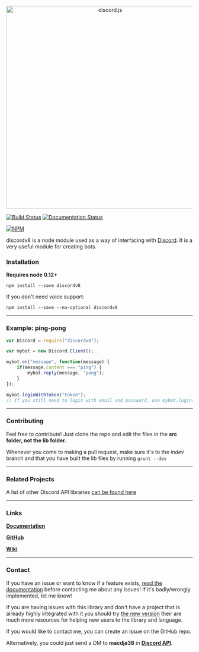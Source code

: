 <p align="center">
  <a href="https://hydrabolt.github.io/discord.js">
    <img alt="discord.js" src="http://hydrabolt.github.io/discord.js/res/logo.png" width="546">
  </a>
</p>

[![Build Status](https://travis-ci.org/macdja38/discord.js.svg)](https://travis-ci.org/macdja38/discord.js) [![Documentation Status](https://readthedocs.org/projects/discordjs/badge/?version=latest)](http://discordjs.readthedocs.org/en/latest/?badge=latest)

[![NPM](https://nodei.co/npm/discordv8.png?downloads=true&stars=true)](https://nodei.co/npm/discordv8/)


discordv8 is a node module used as a way of interfacing with [Discord](https://discordapp.com/). It is a very useful module for creating bots.

### Installation

**Requires node 0.12+**

`npm install --save discordv8`

If you don't need voice support:

`npm install --save --no-optional discordv8`

---

### Example: ping-pong
```js
var Discord = require("discordv8");

var mybot = new Discord.Client();

mybot.on("message", function(message) {
	if(message.content === "ping") {
		mybot.reply(message, "pong");
    }
});

mybot.loginWithToken("token");
// If you still need to login with email and password, use mybot.login("email", "password");
```
---

### Contributing

Feel free to contribute! Just clone the repo and edit the files in the **src folder, not the lib folder.**

Whenever you come to making a pull request, make sure it's to the *indev* branch and that you have built the lib files by running `grunt --dev`

---

### Related Projects

A list of other Discord API libraries [can be found here](https://discordapi.com/unofficial/libs.html)

---

### Links
**[Documentation](http://discordjs.readthedocs.org/en/latest/)**

**[GitHub](https://github.com/macdja38/discord.js)**

**[Wiki](https://github.com/macdja38/discord.js/wiki)**

---

### Contact

If you have an issue or want to know if a feature exists, [read the documentation](http://discordjs.readthedocs.org/en/latest/) before contacting me about any issues! If it's badly/wrongly implemented, let me know!

If you are having issues with this library and don't have a project that is already highly integrated with it you should try [the new version](https://discord.js.org/#/) their are much more resources for helping new users to the library and language.

If you would like to contact me, you can create an issue on the GitHub repo.

Alternatively, you could just send a DM to **macdja38** in [**Discord API**](https://discord.gg/0SBTUU1wZTYd2XyW).
